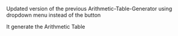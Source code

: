 Updated version of the previous Arithmetic-Table-Generator using dropdown menu instead of the button 

It generate the Arithmetic Table 
